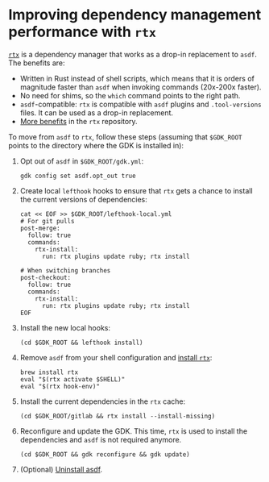 # Improving dependency management performance with `rtx`

[`rtx`](https://github.com/jdxcode/rtx) is a dependency manager that works as a drop-in replacement to `asdf`.
The benefits are:

- Written in Rust instead of shell scripts, which means that it is orders of magnitude faster than `asdf` when invoking
  commands (20x-200x faster).
- No need for shims, so the `which` command points to the right path.
- `asdf`-compatible: `rtx` is compatible with `asdf` plugins and `.tool-versions` files.
  It can be used as a drop-in replacement.
- [More benefits](https://github.com/jdxcode/rtx#features) in the `rtx` repository.

To move from `asdf` to `rtx`, follow these steps (assuming that `$GDK_ROOT` points to the directory where the GDK is
installed in):

1. Opt out of `asdf` in `$GDK_ROOT/gdk.yml`:

   ```shell
   gdk config set asdf.opt_out true
   ```

1. Create local `lefthook` hooks to ensure that `rtx` gets a chance to install the current versions of dependencies:

   ```shell
   cat << EOF >> $GDK_ROOT/lefthook-local.yml
   # For git pulls
   post-merge:
     follow: true
     commands:
       rtx-install:
         run: rtx plugins update ruby; rtx install

   # When switching branches
   post-checkout:
     follow: true
     commands:
       rtx-install:
         run: rtx plugins update ruby; rtx install
   EOF
   ```

1. Install the new local hooks:

   ```shell
   (cd $GDK_ROOT && lefthook install)
   ```

1. Remove `asdf` from your shell configuration and [install `rtx`](https://github.com/jdxcode/rtx#how-do-i-migrate-from-asdf):

   ```shell
   brew install rtx
   eval "$(rtx activate $SHELL)"
   eval "$(rtx hook-env)"
   ```

1. Install the current dependencies in the `rtx` cache:

   ```shell
   (cd $GDK_ROOT/gitlab && rtx install --install-missing)
   ```

1. Reconfigure and update the GDK. This time, `rtx` is used to install the dependencies and `asdf` is not required
   anymore.

   ```shell
   (cd $GDK_ROOT && gdk reconfigure && gdk update)
   ```

1. (Optional) [Uninstall asdf](https://asdf-vm.com/manage/core.html#uninstall).
